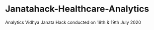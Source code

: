 # Janatahack-Healthcare-Analytics
Analytics Vidhya Janata Hack conducted on 18th &amp; 19th July 2020
